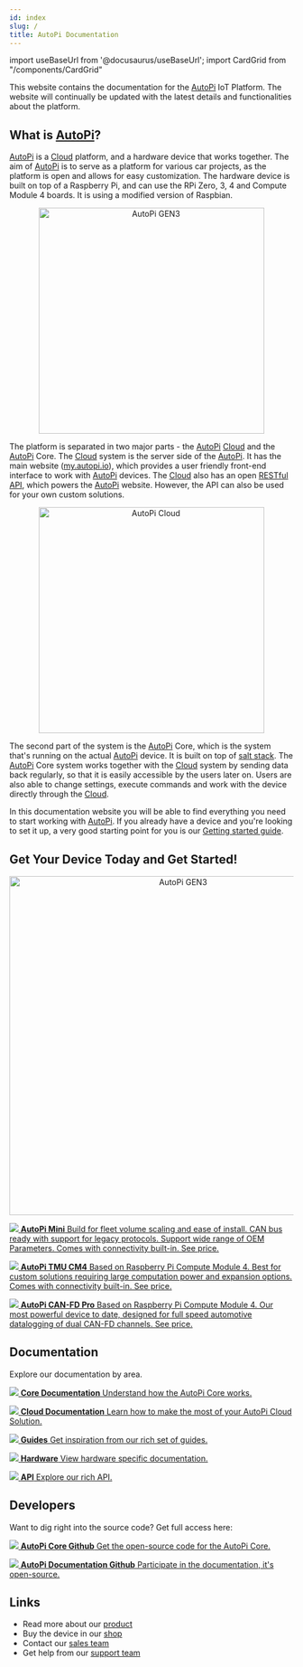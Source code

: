 ```yaml
---
id: index
slug: /
title: AutoPi Documentation
---
```


import useBaseUrl from '@docusaurus/useBaseUrl';
import CardGrid from "/components/CardGrid"

This website contains the documentation for the [AutoPi](https://www.autopi.io) IoT Platform. The website will continually
be updated with the latest details and functionalities about the platform.

## What is [AutoPi](https://www.autopi.io)?

[AutoPi](https://www.autopi.io) is a [Cloud](https://www.autopi.io/software-platform/cloud-management) platform, and a hardware device that works together. The aim of [AutoPi](https://www.autopi.io) is to
serve as a platform for various car projects, as the platform is open and allows for easy
customization. The hardware device is built on top of a Raspberry Pi, and can use the RPi Zero, 3, 4 and Compute Module 4 boards. It is using a modified version of Raspbian.

<p align="center">
  <img src={useBaseUrl('img/shared/gen3device_narrow.png')} alt="AutoPi GEN3" width="400"/>
</p>

The platform is separated in two major parts - the [AutoPi](https://www.autopi.io) [Cloud](https://www.autopi.io/software-platform/cloud-management) and the [AutoPi](https://www.autopi.io) Core. The [Cloud](https://www.autopi.io/software-platform/cloud-management)
system is the server side of the [AutoPi](https://www.autopi.io). It has the main website ([my.autopi.io](https://my.autopi.io)),
which provides a user friendly front-end interface to work with [AutoPi](https://www.autopi.io) devices. The [Cloud](https://www.autopi.io/software-platform/cloud-management) also has
an open [RESTful API](https://api.autopi.io), which powers the [AutoPi](https://my.autopi.io)
website. However, the API can also be used for your own custom solutions.

<p align="center">
  <img src={useBaseUrl('/img/cloud/intro/cloud_device_setups_scaled.png')} alt="AutoPi Cloud" width="400"/>
</p>


The second part of the system is the [AutoPi](https://www.autopi.io) Core, which is the system that's running on the actual
[AutoPi](https://www.autopi.io) device. It is built on top of [salt stack](https://saltproject.io/). The [AutoPi](https://www.autopi.io) Core system
works together with the [Cloud](https://www.autopi.io/software-platform/cloud-management) system by sending data back regularly, so that it is easily accessible
by the users later on. Users are also able to change settings, execute commands and work with the
device directly through the [Cloud](https://www.autopi.io/software-platform/cloud-management).

In this documentation website you will be able to find everything you need to start working with
[AutoPi](https://autopi.io). If you already have a device and you're looking to set it up, a very
good starting point for you is our [Getting started guide](/getting_started/autopi_tmu_cm4/).


## Get Your Device Today and Get Started!

<p align="center">
  <img src={useBaseUrl('img/shared/autopi_devices_trans.png')} alt="AutoPi GEN3" width="600"/>
</p>

<CardGrid home>

[![](/img/hardware/autopi_mini/AutoPi_Mini_5_Top_right.png) **AutoPi Mini** Build for fleet volume scaling and ease of install. CAN bus ready with support for legacy protocols. Support wide range of OEM Parameters. Comes with connectivity built-in. See price.](https://shop.autopi.io/products/autopi-mini)

[![](/img/hardware/autopi_tmu_cm4/TMU_Floating_Topside_V1_scaled.png) **AutoPi TMU CM4** Based on Raspberry Pi Compute Module 4. Best for custom solutions requiring large computation power and expansion options. Comes with connectivity built-in. See price.](https://shop.autopi.io/products/autopi-telematics-unit-cm4-4g-lte-edition)

[![](/img/hardware/autopi_canfd_pro/canfd_pro_trans.png) **AutoPi CAN-FD Pro** Based on Raspberry Pi Compute Module 4. Our most powerful device to date, designed for full speed automotive datalogging of dual CAN-FD channels. See price.](https://shop.autopi.io/products/autopi-can-fd-pro)

</CardGrid>


## Documentation

Explore our documentation by area.

<CardGrid home>

[![](/img/shared/favicon-194x194.png) **Core Documentation** Understand how the AutoPi Core works.](/core/index.md)


[![](/img/shared/laptop_autopi_3_scaled.png) **Cloud Documentation** Learn how to make the most of your AutoPi Cloud Solution.](/cloud/index.md)


[![](/img/shared/guides_trans.png) **Guides** Get inspiration from our rich set of guides.](/getting_started/autopi_tmu_cm4/index.md)

[![](/img/hardware/autopi_tmu_cm4/TMU_Floating_Topside_V1_scaled.png) **Hardware** View hardware specific documentation.](/hardware/index.md)

[![](/img/getting_started/api/api_intro/api_frontpage.jpg) **API** Explore our rich API.](https://api.autopi.io/)

</CardGrid>



## Developers
Want to dig right into the source code? Get full access here:

<CardGrid home>

[![](/img/shared/github.png) **AutoPi Core Github** Get the open-source code for the AutoPi Core.](https://github.com/autopi-io/autopi-core)

[![](/img/shared/github.png) **AutoPi Documentation Github** Participate in the documentation, it's open-source.](https://github.com/autopi-io/documentation)

</CardGrid>



## Links

  - Read more about our [product](https://autopi.io)
  - Buy the device in our [shop](https://shop.autopi.io)
  - Contact our [sales team ](https://www.autopi.io/contact/)
  - Get help from our [support team ](https://www.autopi.io/support/)

